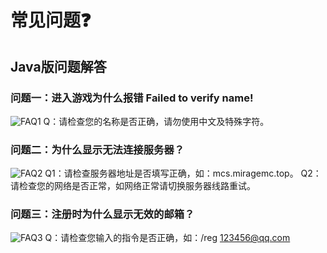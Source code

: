# 常见问题❓

## Java版问题解答

### 问题一：进入游戏为什么报错 Failed to verify name!
![FAQ1](/assets/faq/faq-1.png)
Q：请检查您的名称是否正确，请勿使用中文及特殊字符。

### 问题二：为什么显示无法连接服务器？
![FAQ2](/assets/faq/faq-2.png)
Q1：请检查服务器地址是否填写正确，如：mcs.miragemc.top。
Q2：请检查您的网络是否正常，如网络正常请切换服务器线路重试。

### 问题三：注册时为什么显示无效的邮箱？
![FAQ3](/assets/faq/faq-3.png)
Q：请检查您输入的指令是否正确，如：/reg 123456@qq.com